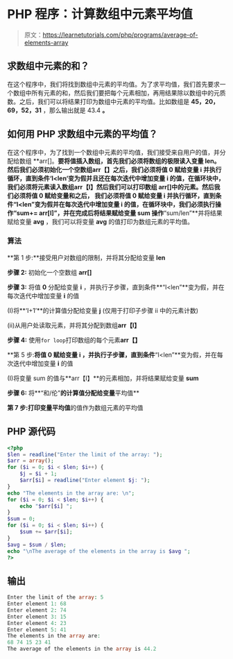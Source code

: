 # PHP 程序：计算数组中元素平均值

> 原文：<https://learnetutorials.com/php/programs/average-of-elements-array>

## 求数组中元素的和？

在这个程序中，我们将找到数组中元素的平均值。为了求平均值，我们首先要求一个数组中所有元素的和，然后我们要把每个元素相加，再用结果除以数组中的元质数。之后，我们可以将结果打印为数组中元素的平均值。比如数组是 **45，20，69，52，31** ，那么输出就是 43.4 **。**

## 如何用 PHP 求数组中元素的平均值？

在这个程序中，为了找到一个数组中元素的平均值，我们接受来自用户的值，并分配给数组 **arr[]。**要将值插入数组，首先我们必须将数组的极限读入变量 **len。**然后我们必须初始化一个空数组**arr【】**之后，我们必须将值 **0** 赋给变量 **i** 并执行循环，直到条件**‘I<len‘**变为假并且还在每次迭代中增加变量 **i** 的值，在循环块中，我们必须将元素读入数组**arr【I】**然后我们可以打印数组 **arr[]中的元素。**然后我们必须将值 **0** 赋给变量**和**之后， 我们必须将值 **0** 赋给变量 **i** 并执行循环，直到条件**“I<len”**变为假并在每次迭代中增加变量 **i** 的值，在循环块中，我们必须执行操作**“sum+= arr[I]”**，并在完成后将结果赋给变量 **sum** 操作**“sum/len”**并将结果赋给变量 **avg** ，我们可以将变量 **avg** 的值打印为数组元素的平均值。

### 算法

**第 1 步:**接受用户对数组的限制，并将其分配给变量 **len**

**步骤 2:** 初始化一个空数组 **arr[]**

**步骤 3:** 将值 **0** 分配给变量 **i** ，并执行子步骤，直到条件**“I<len”**变为假，并在每次迭代中增加变量 **i** 的值

(I)将**‘I+1’**的计算值分配给变量 **j** (仅用于打印子步骤 ii 中的元素计数)

(ii)从用户处读取元素，并将其分配到数组**arr【I】**

**步骤 4:** 使用`for loop`打印数组的每个元素**arr【】**

**第 5 步:**将值 **0** 赋给变量 **i** ，并执行子步骤，直到条件**“I<len”**变为假，并在每次迭代中增加变量 **i** 的值

(I)将变量 sum 的值与**arr【I】**的元素相加，并将结果赋给变量 **sum**

**步骤 6:** 将**“和/伦”**的计算值分配给变量**平均值**

**第 7 步:**打印变量**平均值**的值作为数组元素的平均值

## PHP 源代码

```php
<?php
$len = readline("Enter the limit of the array: ");
$arr = array();
for ($i = 0; $i < $len; $i++) {
    $j = $i + 1;
    $arr[$i] = readline("Enter element $j: ");
}
echo "The elements in the array are: \n";
for ($i = 0; $i < $len; $i++) {
    echo "$arr[$i] ";
}
$sum = 0;
for ($i = 0; $i < $len; $i++) {
    $sum += $arr[$i];
}
$avg = $sum / $len;
echo "\nThe average of the elements in the array is $avg ";
?>

```

## 输出

```php
Enter the limit of the array: 5
Enter element 1: 68
Enter element 2: 74
Enter element 3: 15
Enter element 4: 23
Enter element 5: 41
The elements in the array are:
68 74 15 23 41 
The average of the elements in the array is 44.2
```